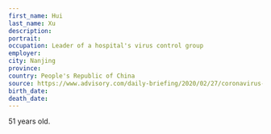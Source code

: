 ```yaml
---
first_name: Hui
last_name: Xu
description: 
portrait: 
occupation: Leader of a hospital's virus control group
employer: 
city: Nanjing
province: 
country: People's Republic of China
source: https://www.advisory.com/daily-briefing/2020/02/27/coronavirus-workers
birth_date: 
death_date: 
---
```


51 years old.